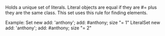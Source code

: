 Holds a unique set of literals.  Literal objects are equal if they are #= plus they are the same class.  This set uses this rule for finding elements.

Example:
	Set new add: 'anthony'; add: #anthony; size  "= 1"
	LiteralSet new add: 'anthony'; add: #anthony; size  "= 2"
